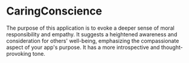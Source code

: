 # CaringConscience
The purpose of this application is to evoke a deeper sense of moral responsibility and empathy. It suggests a heightened awareness and consideration for others' well-being, emphasizing the compassionate aspect of your app's purpose. It has a more introspective and thought-provoking tone.
